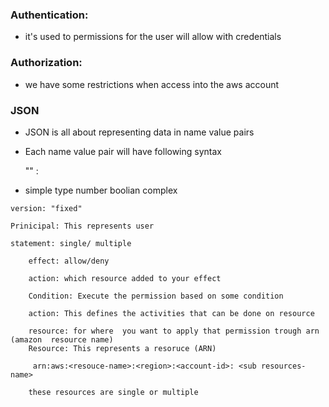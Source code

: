 ###  Authentication:
* it's used to  permissions for the user will allow with credentials 
### Authorization:
* we have some restrictions when access into the aws account

### JSON

* JSON is all about representing data in name value pairs
* Each name value pair will have following syntax

    "<name>" : <value>

* simple type
  number
  boolian
  complex

```
version: "fixed"

Prinicipal: This represents user

statement: single/ multiple

    effect: allow/deny

    action: which resource added to your effect

    Condition: Execute the permission based on some condition
     
    action: This defines the activities that can be done on resource

    resource: for where  you want to apply that permission trough arn (amazon  resource name)
    Resource: This represents a resoruce (ARN)

     arn:aws:<resouce-name>:<region>:<account-id>: <sub resources-name>
    
    these resources are single or multiple

              

